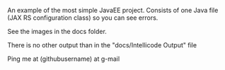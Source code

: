 An example of the most simple JavaEE project.
Consists of one Java file (JAX RS configuration class) so you can see errors.

See the images in the docs folder.

There is no other output than in the "docs/Intellicode Output" file

Ping me at (githubusername) at g-mail
